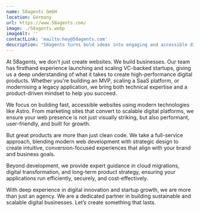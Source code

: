 ```yaml
---
name: 58agents GmbH
location: Germany
url: https://www.58agents.com/
image: ./58agents.webp
imageAlt: ''
contactLink: 'mailto:hey@58agents.com'
description: "58agents turns bold ideas into engaging and accessible digital platforms. We design and build content-rich websites with Astro, seamlessly integrating them with CMS solutions for effortless content management. Whether you're launching an MVP, scaling a digital business, or modernising through cloud migrations, we help you innovate, grow, and thrive in a fast-moving market."
---
```


At 58agents, we don't just create websites. We build businesses. Our team has firsthand experience launching and scaling VC-backed startups, giving us a deep understanding of what it takes to create high-performance digital products. Whether you're building an MVP, scaling a SaaS platform, or modernising a legacy application, we bring both technical expertise and a product-driven mindset to help you succeed.

We focus on building fast, accessible websites using modern technologies like Astro. From marketing sites that convert to scalable digital platforms, we ensure your web presence is not just visually striking, but also performant, user-friendly, and built for growth.

But great products are more than just clean code. We take a full-service approach, blending modern web development with strategic design to create intuitive, conversion-focused experiences that align with your brand and business goals.

Beyond development, we provide expert guidance in cloud migrations, digital transformation, and long-term product strategy, ensuring your applications run efficiently, securely, and cost-effectively.

With deep experience in digital innovation and startup growth, we are more than just an agency. We are a dedicated partner in building sustainable and scalable digital businesses. Let’s create something that lasts.
